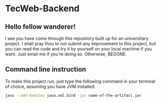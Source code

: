 # TecWeb-Backend

## Hello fellow wanderer!
I see you have come through this repository built up for an universitary project. I shall pray thou to not submit any improvement
to this project, but you can read the code and try it by yourself on your local machine if you want. Just email me if you're doing so. Otherwise, BEGONE.

## Command line instruction

To make this project run, just type the following command in your terminal of choice, assuming you have JVM installed.
```bash
java --add-modules java.xml.bind -jar name-of-the-artifact.jar
```
